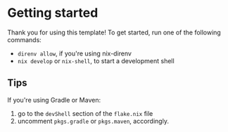# Getting started

Thank you for using this template! To get started, run one of the following commands:

- `direnv allow`, if you're using nix-direnv
- `nix develop` or `nix-shell`, to start a development shell

## Tips

If you're using Gradle or Maven:

1. go to the `devShell` section of the `flake.nix` file
2. uncomment `pkgs.gradle` or `pkgs.maven`, accordingly.
